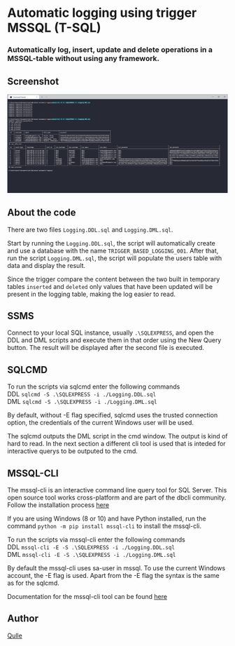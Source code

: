 # Automatic logging using trigger MSSQL (T-SQL)
### Automatically log, insert, update and delete operations in a MSSQL-table without using any framework.

## Screenshot
![Screenshot of executed sql scripts](images/demo.png?raw=true "Screenshot of executed sql scripts")

## About the code
There are two files `Logging.DDL.sql` and `Logging.DML.sql`. 

Start by running the `Logging.DDL.sql`, the script will automatically create and use a database with the name `TRIGGER_BASED_LOGGING_001`. After that, run the script `Logging.DML.sql`, the script will populate the users table with data and display the result.

Since the trigger compare the content between the two built in temporary tables `inserted` and `deleted` only values that have been updated will be present in the logging table, making the log easier to read.

## SSMS
Connect to your local SQL instance, usually `.\SQLEXPRESS`, and open the DDL and DML scripts and execute them in that order using the New Query button. The result will be displayed after the second file is executed.

## SQLCMD
To run the scripts via sqlcmd enter the following commands \
DDL `sqlcmd -S .\SQLEXPRESS -i ./Logging.DDL.sql` \
DML `sqlcmd -S .\SQLEXPRESS -i ./Logging.DML.sql`

By default, without -E flag specified, sqlcmd uses the trusted connection option, the credentials of the current Windows user will be used.

The sqlcmd outputs the DML script in the cmd window. The output is kind of hard to read. In the next section a different cli tool is used that is inteded for interactive querys to be outputed to the cmd.

## MSSQL-CLI
The mssql-cli is an interactive command line query tool for SQL Server. This open source tool works cross-platform and are part of the dbcli community.
Follow the installation process [here](https://github.com/dbcli/mssql-cli#quick-start)

If you are using Windows (8 or 10) and have Python installed, run the command `python -m pip install mssql-cli` to install the mssql-cli.

To run the scripts via mssql-cli enter the following commands \
DDL `mssql-cli -E -S .\SQLEXPRESS -i ./Logging.DDL.sql` \
DML `mssql-cli -E -S .\SQLEXPRESS -i ./Logging.DML.sql`

By default the mssql-cli uses sa-user in mssql. To use the current Windows account, the -E flag is used. Apart from the -E flag the syntax is the same as for the sqlcmd.

Documentation for the mssql-cli tool can be found [here](https://github.com/dbcli/mssql-cli/blob/master/doc/usage_guide.md)

## Author
[Qulle](https://github.com/qulle/)
